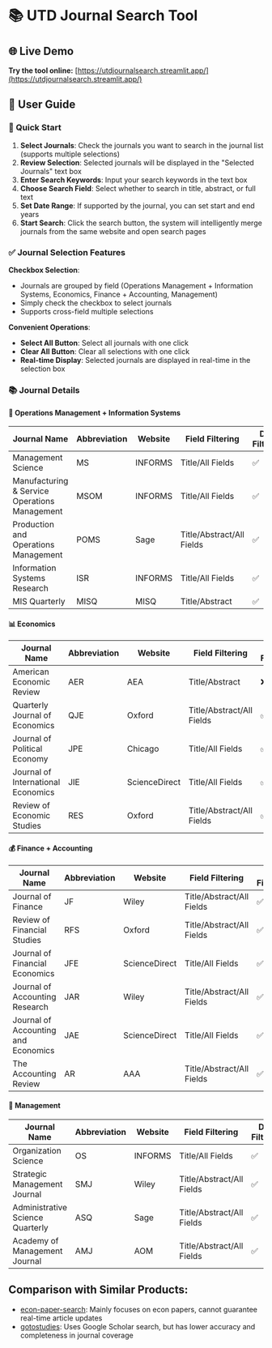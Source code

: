 # 📚 UTD Journal Search Tool

## 🌐 Live Demo
**Try the tool online:** [https://utdjournalsearch.streamlit.app/](https://utdjournalsearch.streamlit.app/)

## 📖 User Guide

### 🚀 Quick Start
1. **Select Journals**: Check the journals you want to search in the journal list (supports multiple selections)
2. **Review Selection**: Selected journals will be displayed in the "Selected Journals" text box
3. **Enter Search Keywords**: Input your search keywords in the text box
4. **Choose Search Field**: Select whether to search in title, abstract, or full text
5. **Set Date Range**: If supported by the journal, you can set start and end years
6. **Start Search**: Click the search button, the system will intelligently merge journals from the same website and open search pages

### ✅ Journal Selection Features

**Checkbox Selection**:
- Journals are grouped by field (Operations Management + Information Systems, Economics, Finance + Accounting, Management)
- Simply check the checkbox to select journals
- Supports cross-field multiple selections

**Convenient Operations**:
- **Select All Button**: Select all journals with one click
- **Clear All Button**: Clear all selections with one click
- **Real-time Display**: Selected journals are displayed in real-time in the selection box


### 📚 Journal Details

#### 🔧 Operations Management + Information Systems
| Journal Name | Abbreviation | Website | Field Filtering | Date Filtering |
|--------------|--------------|---------|----------------|----------------|
| Management Science | MS | INFORMS | Title/All Fields | ✅ |
| Manufacturing & Service Operations Management | MSOM | INFORMS | Title/All Fields | ✅ |
| Production and Operations Management | POMS | Sage | Title/Abstract/All Fields | ✅ |
| Information Systems Research | ISR | INFORMS | Title/All Fields | ✅ |
| MIS Quarterly | MISQ | MISQ | Title/Abstract | ✅ |

#### 📊 Economics
| Journal Name | Abbreviation | Website | Field Filtering | Date Filtering |
|--------------|--------------|---------|----------------|----------------|
| American Economic Review | AER | AEA | Title/Abstract | ❌ |
| Quarterly Journal of Economics | QJE | Oxford | Title/Abstract/All Fields | ✅ |
| Journal of Political Economy | JPE | Chicago | Title/All Fields | ✅ |
| Journal of International Economics | JIE | ScienceDirect | Title/All Fields | ✅ |
| Review of Economic Studies | RES | Oxford | Title/Abstract/All Fields | ✅ |

#### 💰 Finance + Accounting
| Journal Name | Abbreviation | Website | Field Filtering | Date Filtering |
|--------------|--------------|---------|----------------|----------------|
| Journal of Finance | JF | Wiley | Title/Abstract/All Fields | ✅ |
| Review of Financial Studies | RFS | Oxford | Title/Abstract/All Fields | ✅ |
| Journal of Financial Economics | JFE | ScienceDirect | Title/All Fields | ✅ |
| Journal of Accounting Research | JAR | Wiley | Title/Abstract/All Fields | ✅ |
| Journal of Accounting and Economics | JAE | ScienceDirect | Title/All Fields | ✅ |
| The Accounting Review | AR | AAA | Title/Abstract/All Fields | ✅ |

#### 🏢 Management
| Journal Name | Abbreviation | Website | Field Filtering | Date Filtering |
|--------------|--------------|---------|----------------|----------------|
| Organization Science | OS | INFORMS | Title/All Fields | ✅ |
| Strategic Management Journal | SMJ | Wiley | Title/Abstract/All Fields | ✅ |
| Administrative Science Quarterly | ASQ | Sage | Title/Abstract/All Fields | ✅ |
| Academy of Management Journal | AMJ | AOM | Title/Abstract/All Fields | ✅ |

## Comparison with Similar Products:
- [econ-paper-search](https://econ-paper-search.streamlit.app/): Mainly focuses on econ papers, cannot guarantee real-time article updates
- [gotostudies](https://www.gotostudies.com/): Uses Google Scholar search, but has lower accuracy and completeness in journal coverage
